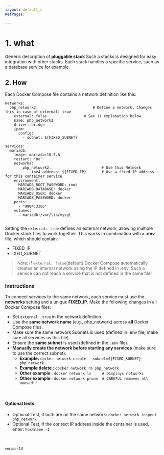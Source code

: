 ```yaml
---
layout: default_c
RefPages:
 
--- 
```



# 1. what 

Generic description of **pluggable stack** Such a stacks is designed for easy integration with other stacks. Each stack handles a specific service, such as a database service for example.

## 2. How 

Each Docker Compose file contains a network definition like this:

```
networks:
  php_network2:							# Define a network, Changes this in case of external: true
    external: false					# See 1) explanation below
    name: php_network2
    driver: bridge 
    ipam:
      config:
        - subnet: ${FIXED_SUBNET}
		
services:
  mariadb:
    image: mariadb:10.7.8
    restart: "no"
    networks:    
        php_network2:                       # Use this Network
            ipv4_address: ${FIXED_IP}       # Use a fixed IP address for this container service
    environment:
      MARIADB_ROOT_PASSWORD: root
      MARIADB_DATABASE: docker
      MARIADB_USER: docker
      MARIADB_PASSWORD: docker
    ports:
      - "9004:3306"
    volumes:
      - mariadb:/var/lib/mysql
     
```
Setting the `external: true` defines an external network, allowing multiple Docker stack files to work together.
This works in combination with a **.env** file, which should contain:
- FIXED_IP
- IXED_SUBNET
> Note:  If `external: false`(default) Docker Compose automatically creates an internal network using the IP defined in .env. 
Such a service can not reach a service that is not defined in the same file!

### Instructions

To connect services to the same network, each service must use the **networks** setting and a unique **FIXED_IP**.
Make the following changes in all Docker Compose files:

- Set `external: true` in the network definition.
- Use the **same network name** (e.g., php_network) across **all** Docker Compose files.
- Make sure the same network Subnets is used (defined in .env file, make sure all services us this file)
- Ensure the **same subnet** is used (defined in the `.env` file).
- **Manually create the network before starting any services** (make sure to use the correct subnet).
	- **Example:** ``docker network create --subnet=${FIXED_SUBNET} php_network``
	- **Example delete :** ``docker network rm php_network``
  - **Other example :** ``docker network ls     # Displays networks``
  - **Other example :** ``docker network prune  # CAREFUL removes all unused!!``
<br>
	

#### Optional tests
- Optional Test, if both are on the same network: ``docker network inspect php_network``
-  Optional Test, if the cor rect IP address inside the container is used, enter: ``hostname -I``



<br><br>
<small> <i>version 1.0</i> </small>